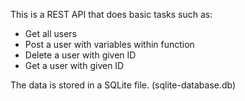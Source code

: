 This is a REST API that does basic tasks such as:

- Get all users
- Post a user with variables within function
- Delete a user with given ID
- Get a user with given ID

The data is stored in a SQLite file. (sqlite-database.db)

